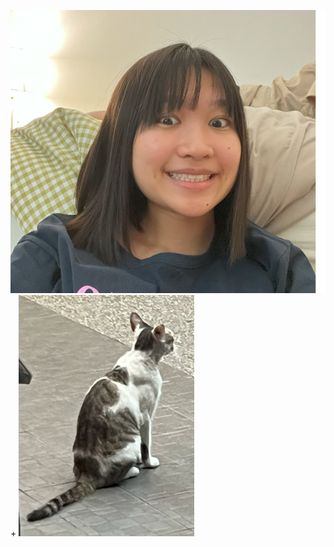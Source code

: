 
![image](https://github.com/tairong123/course_selection/blob/master/%E8%9E%A2%E5%B9%95%E6%93%B7%E5%8F%96%E7%95%AB%E9%9D%A2%202024-11-13%20144933.png)
+
![image](https://github.com/tairong123/course_selection/blob/master/%E8%9E%A2%E5%B9%95%E6%93%B7%E5%8F%96%E7%95%AB%E9%9D%A2%202024-11-13%20144801.png)
